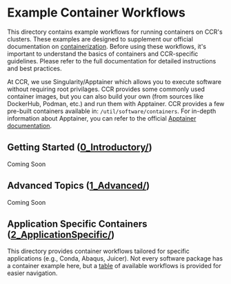# Example Container Workflows

This directory contains example workflows for running containers on CCR's clusters. These examples are designed to supplement our official documentation on [containerization](https://docs.ccr.buffalo.edu/en/latest/howto/containerization/). Before using these workflows, it's important to understand the basics of containers and CCR-specific guidelines. Please refer to the full documentation for detailed instructions and best practices.

At CCR, we use Singularity/Apptainer which allows you to execute software without requiring root privilages. CCR provides some commonly used container images, but you can also build your own (from sources like DockerHub, Podman, etc.) and run them with Apptainer. CCR provides a few pre-built containers available in: `/util/software/containers`. For in-depth information about Apptainer, you can refer to the official [Apptainer documentation](https://apptainer.org/documentation/).

## Getting Started ([0_Introductory/](./0_Introductory/README.md))

Coming Soon

## Advanced Topics ([1_Advanced/](./1_Advanced/README.md))

Coming Soon

## Application Specific Containers ([2_ApplicationSpecific/](./2_ApplicationSpecific/README.md))

This directory provides container workflows tailored for specific applications (e.g., Conda, Abaqus, Juicer). Not every software package has a container example here, but a [table](./2_ApplicationSpecific/README.md#table-of-topics) of available workflows is provided for easier navigation.
